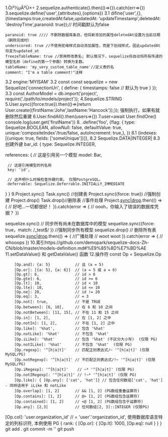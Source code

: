 1.Òì²½µÄ²Ù×÷
2.sequelize.authenticate().then(()=>{}).catch(err=>{})
3.sequelize.define('user',{attributes},{options})
3.1 difine('user',{},{timestamps:true,createdAt:false,updatedAt: 'updateTimestamp',deletedAt: 'destroyTime',paranoid: true});// 时间戳默认为false

    paranoid: true //// 不删除数据库条目，但将新添加的属性deletedAt设置为当前日期（删除完成时）
    underscored: true //不使用驼峰样式自动添加属性，而是下划线样式，因此updatedAt将变为updated_at
    freezeTableName: true //禁用修改表名; 默认情况下，sequelize将自动将所有传递的模型名称（define的第一个参数）转换为复数。
    tableName: 'my_very_custom_table_name'//定义表的名
    comment: "I'm a table comment!"注释
3.2 engine:'MYISAM'
3.2 const const sequelize = new Sequelize('connectionUri', {
  define: {
    timestamps: false // 默认为 true
  }
});
3.3 const AuthorModel = db.import('project', require('./path/to/models/project'));
4.Sequelize.STRING
5.User.sync({force:true}).then(()=>{return User.create({firstName:'Johe',lastName:'Hancock'});});
  强制执行，如果有就删除然后重建
6.User.findAll().then(users=>{})
7.user=await User.findOne()
  console.log(user.get('firstName'))
8. .define('foo', {flag: { type: Sequelize.BOOLEAN, allowNull: false, defaultValue: true, unique:'compositeIndex'/true/false, autoIncrement: true,},
}) 
8.1 {indexes: [{unique: true, fields: ['someUnique']}]},
8.2 Sequelize.DATA|INTEGER|
8.3 创建外键 
   bar_id: {
   type: Sequelize.INTEGER,

   references: {
     // 这是引用另一个模型
     model: Bar,

     // 这是引用模型的列名称
     key: 'id',

     // 这声明什么时候检查外键约束。 仅限PostgreSQL。
     deferrable: Sequelize.Deferrable.INITIALLY_IMMEDIATE
   }
 }
 9.Project.sync()
   Task.sync() //创建表
   Project.sync({force: true}) //强制创建
   Project.drop()
   Task.drop()//删除表
   //事件处理
   Project.[sync|drop]().then(() => {
  // 好吧...一切都很好！
  }).catch(error => {
    // oooh，你输入了错误的数据库凭据？
  })
 
   sequelize.sync() // 同步所有尚未在数据库中的模型
   sequelize.sync({force: true，match: /_test$/ }) //强制同步所有模型
   sequelize.drop() // 删除所有表
   sequelize.[sync|drop]().then(() => { //广播处理
    // woot woot
    }).catch(error => {
      // whooops
    })
    10.索引https://github.com/demopark/sequelize-docs-Zh-CN/blob/master/models-definition.md#%E9%85%8D%E7%BD%AE
    11.setDataValue() 和 getDataValue() 函数
    12.操作符
       const Op = Sequelize.Op

        [Op.and]: {a: 5}           // 且 (a = 5)
        [Op.or]: [{a: 5}, {a: 6}]  // (a = 5 或 a = 6)
        [Op.gt]: 6,                // id > 6
        [Op.gte]: 6,               // id >= 6
        [Op.lt]: 10,               // id < 10
        [Op.lte]: 10,              // id <= 10
        [Op.ne]: 20,               // id != 20
        [Op.eq]: 3,                // = 3
        [Op.not]: true,            // 不是 TRUE
        [Op.between]: [6, 10],     // 在 6 和 10 之间
        [Op.notBetween]: [11, 15], // 不在 11 和 15 之间
        [Op.in]: [1, 2],           // 在 [1, 2] 之中
        [Op.notIn]: [1, 2],        // 不在 [1, 2] 之中
        [Op.like]: '%hat',         // 包含 '%hat'
        [Op.notLike]: '%hat'       // 不包含 '%hat'
        [Op.iLike]: '%hat'         // 包含 '%hat' (不区分大小写)  (仅限 PG)
        [Op.notILike]: '%hat'      // 不包含 '%hat'  (仅限 PG)
        [Op.regexp]: '^[h|a|t]'    // 匹配正则表达式/~ '^[h|a|t]' (仅限 MySQL/PG)
        [Op.notRegexp]: '^[h|a|t]' // 不匹配正则表达式/!~ '^[h|a|t]' (仅限 MySQL/PG)
        [Op.iRegexp]: '^[h|a|t]'    // ~* '^[h|a|t]' (仅限 PG)
        [Op.notIRegexp]: '^[h|a|t]' // !~* '^[h|a|t]' (仅限 PG)
        [Op.like]: { [Op.any]: ['cat', 'hat']} // 包含任何数组['cat', 'hat'] - 同样适用于 iLike 和 notLike
        [Op.overlap]: [1, 2]       // && [1, 2] (PG数组重叠运算符)
        [Op.contains]: [1, 2]      // @> [1, 2] (PG数组包含运算符)
        [Op.contained]: [1, 2]     // <@ [1, 2] (PG数组包含于运算符)
        [Op.any]: [2,3]            // 任何数组[2, 3]::INTEGER (仅限PG)

[Op.col]: 'user.organization_id' // = 'user'.'organization_id', 使用数据库语言特定的列标识符, 本例使用 PG
       {
  rank: {
    [Op.or]: {
      [Op.lt]: 1000,
      [Op.eq]: null
    }
  }
}
    git add .
    git commit -m ''
    git push
